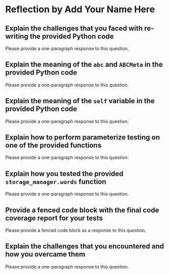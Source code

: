 # Reflection by Add Your Name Here

## Explain the challenges that you faced with re-writing the provided Python code

Please provide a one-paragraph response to this question.

## Explain the meaning of the `abc` and `ABCMeta` in the provided Python code

Please provide a one-paragraph response to this question.

## Explain the meaning of the `self` variable in the provided Python code

Please provide a one-paragraph response to this question.

## Explain how to perform parameterize testing on one of the provided functions

Please provide a one-paragraph response to this question.

## Explain how you tested the provided `storage_manager.words` function

Please provide a one-paragraph response to this question.

## Provide a fenced code block with the final code coverage report for your tests

Please provide a fenced code block as a response to this question.

## Explain the challenges that you encountered and how you overcame them

Please provide a one-paragraph response to this question.
